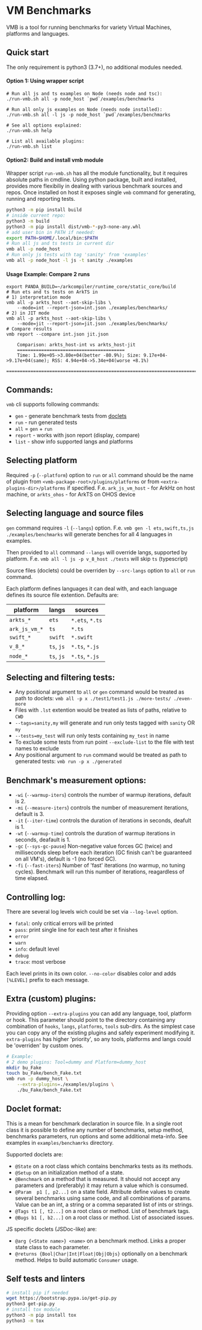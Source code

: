# VM Benchmarks

VMB is a tool for running benchmarks for variety Virtual Machines, platforms and languages.

## Quick start

The only requirement is python3 (3.7+), no additional modules needed.

#### Option 1: Using wrapper script

```shell
# Run all js and ts examples on Node (needs node and tsc):
./run-vmb.sh all -p node_host `pwd`/examples/benchmarks

# Run all only js examples on Node (needs node installed):
./run-vmb.sh all -l js -p node_host `pwd`/examples/benchmarks

# See all options explained:
./run-vmb.sh help

# List all available plugins:
./run-vmb.sh list
```

#### Option2: Build and install vmb module

Wrapper script `run-vmb.sh` has all the module functionality,
but it requires absolute paths in cmdline.
Using python package, built and installed, provides more flexibiliy
in dealing with various benchmark sources and repos.
Once installed on host it exposes single `vmb` command for generating,
running and reporting tests.

```sh
python3 -m pip install build
# inside current repo:
python3 -m build
python3 -m pip install dist/vmb-*-py3-none-any.whl
# add user bin in PATH if needed:
export PATH=$HOME/.local/bin:$PATH
# Run all js and ts tests in current dir
vmb all -p node_host
# Run only js tests with tag 'sanity' from 'examples'
vmb all -p node_host -l js -t sanity ./examples
```

#### Usage Example: Compare 2 runs

```shell
export PANDA_BUILD=~/arkcompiler/runtime_core/static_core/build
# Run ets and ts tests on ArkTS in
# 1) interpretation mode
vmb all -p arkts_host --aot-skip-libs \
    --mode=int --report-json=int.json ./examples/benchmarks/
# 2) in JIT mode
vmb all -p arkts_host --aot-skip-libs \
    --mode=jit --report-json=jit.json ./examples/benchmarks/
# Compare results
vmb report --compare int.json jit.json

    Comparison: arkts_host-int vs arkts_host-jit
    ========================================
    Time: 1.99e+05->3.80e+04(better -80.9%); Size: 9.17e+04->9.17e+04(same); RSS: 4.94e+04->5.34e+04(worse +8.1%)
    =============================================================================================================
```

## Commands:
`vmb` cli supports following commands:
- `gen` - generate benchmark tests from [doclets](#doclet-format)
- `run` - run generated tests
- `all` = `gen` + `run`
- `report` - works with json report (display, compare)
- `list` - show info supported langs and platforms

## Selecting platform
Required `-p` (`--platform`) option to `run` or `all` command should be the name
of plugin from `<vmb-package-root>/plugins/platforms`
or from `<extra-plugins-dir>/platforms` if specified.
F.e. `ark_js_vm_host` - for ArkHz on host machine,
or `arkts_ohos` - for ArkTS on OHOS device


## Selecting language and source files
`gen` command requires `-l` (`--langs`) option.
F.e. `vmb gen -l ets,swift,ts,js ./examples/benchmarks`
will generate benches for all 4 languages in examples.

Then provided to `all` command `--langs` will override langs, supported by platform.
F.e. `vmb all -l js -p v_8_host ./tests` will skip `ts` (typescript)

Source files (doclets) could be overriden
by `--src-langs` option to `all` or `run` command.

Each platform defines languages it can deal with,
and each language defines its source file extention.
Defaults are:

| platform      | langs      | sources         |
|---------------|------------|-----------------|
| `arkts_*`     | `ets`      | `*.ets`, `*.ts` |
| `ark_js_vm_*` | `ts`       | `*.ts`          |
| `swift_*`     | `swift`    | `*.swift`       |
| `v_8_*`       | `ts`, `js` | `*.ts`, `*.js`  |
| `node_*`      | `ts`, `js` | `*.ts`, `*.js`  |

## Selecting and filtering tests:
- Any positional argument to `all` or `gen` command would be treated
as path to doclets: `vmb all -p x ./test1/test1.js ./more-tests/ ./even-more`
- Files with `.lst` extention would be treated as lists of paths, relative to `CWD`
- `--tags=sanity,my` will generate and run only tests tagged with `sanity` OR `my`
- `--tests=my_test` will run only tests containing `my_test` in name
- To exclude some tests from run point `--exclude-list` to the file with test names to exclude
- Any positional argument to `run` command would be treated
as path to generated tests: `vmb run -p x ./generated`

## Benchmark's measurement options:
* `-wi` (`--warmup-iters`) controls the number of warmup iterations, default is 2.
* `-mi` (`--measure-iters`) controls the number of measurement iterations, default is 3.
* `-it` (`--iter-time`) controls the duration of iterations in seconds, deafult is 1.
* `-wt` (`--warmup-time`) controls the duration of warmup iterations in seconds, deafault is 1.
* `-gc` (`--sys-gc-pause`) Non-negative value forces GC (twice) and <value> milliseconds sleep before each iteration (GC finish can't be guaranteed on all VM's), default is -1 (no forced GC).
* `-fi` (`--fast-iters`) Number of 'fast' iterations (no warmup, no tuning cycles). Benchmark will run this number of iterations, reagardless of time elapsed.

## Controlling log:
There are several log levels wich could be set via `--log-level` option.
- `fatal`: only critical errors will be printed
- `pass`: print single line for each test after it finishes
- `error`
- `warn`
- `info`: default level
- `debug`
- `trace`: most verbose

Each level prints in its own color.
`--no-color` disables color and adds `[%LEVEL]` prefix to each message.

## Extra (custom) plugins:

Providing option `--extra-plugins` you can add any
language, tool, platform or hook.
This parameter should point to the directory containing any combination of
`hooks`, `langs`, `platforms`, `tools` sub-dirs.
As the simplest case you can copy any of the existing plugins
and safely experiment modifying it.
`extra-plugins` has higher 'priority', so any tools, platforms and langs
could be 'overriden' by custom ones.

```sh
# Example:
# 2 demo plugins: Tool=dummy and Platform=dummy_host
mkdir bu_Fake
touch bu_Fake/bench_Fake.txt
vmb run -p dummy_host \
    --extra-plugins=./examples/plugins \
    ./bu_Fake/bench_Fake.txt
```

## Doclet format:
This is a mean for benchmark declaration in source file.
In a single root class it is possible to define any number of benchmarks,
setup method, benchmarks parameters, run options and some additional meta-info.
See examples in `examples/benchamrks` directory.

Supported doclets are:
* `@State` on a root class which contains benchmarks tests as its methods.
* `@Setup` on an initialization method of a state.
* `@Benchmark` on a method that is measured.
   It should not accept any parameters and 
   (preferably) it may return a value which is consumed.
* `@Param  p1 [, p2...]` on a state field.
   Attribute define values to create several benchmarks using same code,
   and all combinations of params.
   Value can be an int, a string or a comma separated list of ints or strings.
* `@Tags t1 [, t2...]` on a root class or method. List of benchmark tags.
* `@Bugs b1 [, b2...]` on a root class or method. List of associated issues.

JS specific doclets (JSDoc-like) are:
* `@arg {<State name>} <name>` on a benchmark method.
   Links a proper state class to each parameter.
* `@returns {Bool|Char|Int|Float|Obj|Objs}` optionally on a benchmark method.
   Helps to build automatic `Consumer` usage.

## Self tests and linters
```sh
# install pip if needed
wget https://bootstrap.pypa.io/get-pip.py
python3 get-pip.py
# install tox module
python3 -m pip install tox
python3 -m tox
```
